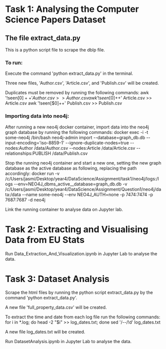 # Task 1: Analysing the Computer Science Papers Dataset 

## The file extract_data.py

This is a python script file to scrape the dblp file.

### To run:

Execute the command 'python extract_data.py' in the terminal.

Three new files, 'Author.csv', 'Article.csv', and 'Publish.csv' will be created. 

Duplicates must be removed by running the following commands:
	awk '!seen[$0]++' Author.csv >> Author.csv
	awk '!seen[$0]++' Article.csv >> Article.csv
	awk '!seen[$0]++' Publish.csv >> Publish.csv

### Importing data into neo4j: 

After running a new neo4j docker container, import data into the neo4j graph database by running the following commands:
	docker exec -i -t some-neo4j /bin/bash
	neo4j-admin import --database=graph_db.db --input-encoding='iso-8859-1' --ignore-duplicate-nodes=true --nodes:Author /data/Author.csv --nodes:Article /data/Article.csv --relationships:PUBLISH /data/Publish.csv

Stop the running neo4j container and start a new one, setting the new graph database as the active database as following, replacing the path accordingly:
	docker run -v /c/Users/jasmi/Desktop/year4/DataScience/Assignment/task1/neo4j/logs:/logs --env=NEO4J_dbms_active__database=graph_db.db -v /c/Users/jasmi/Desktop/year4/DataScience/Assignment/Question1/neo4j/data:/data --name some-neo4j --env NEO4J_AUTH=none -p 7474:7474 -p 7687:7687 -d neo4j

Link the running container to analyse data on Jupyter lab. 	

# Task 2: Extracting and Visualising Data from EU Stats

Run Data_Extraction_And_Visualization.ipynb in Jupyter Lab to analyse the data.

# Task 3: Dataset Analysis

Scrape the html files by running the python script extract_data.py by the command 'python extract_data.py'.

A new file 'full_property_data.csv' will be created.

To extract the time and date from each log file run the following commands:
	for i in *.log; do head -2 "$i" >> log_dates.txt; done
	sed '/--/!d' log_dates.txt

A new file log_dates.txt will be created.

Run DatasetAnalysis.ipynb in Jupyter Lab to analyse the data.

